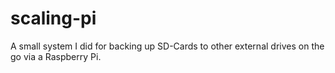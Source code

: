 # scaling-pi
A small system I did for backing up SD-Cards to other external drives on the go via a Raspberry Pi.
